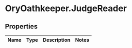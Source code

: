 # OryOathkeeper.JudgeReader

## Properties

| Name | Type | Description | Notes |
| ---- | ---- | ----------- | ----- |

